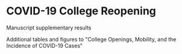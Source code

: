 # COVID-19 College Reopening
Manuscript supplementary results

Additional tables and figures to "College Openings, Mobility, and the Incidence of COVID-19 Cases" 
